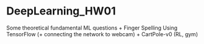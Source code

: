 # DeepLearning_HW01
Some theoretical fundamental ML questions + Finger Spelling Using TensorFlow (+ connecting the network to webcam) + CartPole-v0 (RL, gym)
